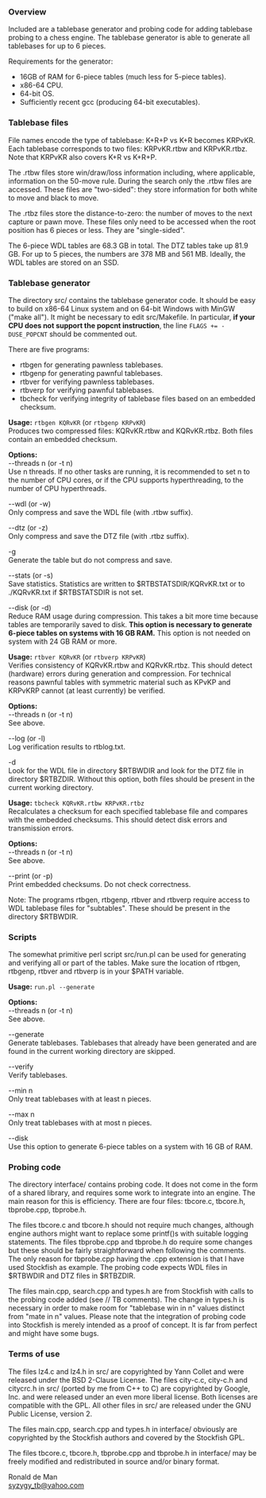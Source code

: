 ### Overview

Included are a tablebase generator and probing code for adding tablebase
probing to a chess engine. The tablebase generator is able to generate
all tablebases for up to 6 pieces.

Requirements for the generator:
* 16GB of RAM for 6-piece tables (much less for 5-piece tables).
* x86-64 CPU.
* 64-bit OS.
* Sufficiently recent gcc (producing 64-bit executables).


### Tablebase files

File names encode the type of tablebase: K+R+P vs K+R becomes KRPvKR.
Each tablebase corresponds to two files: KRPvKR.rtbw and KRPvKR.rtbz.
Note that KRPvKR also covers K+R vs K+R+P.

The .rtbw files store win/draw/loss information including, where applicable,
information on the 50-move rule. During the search only the .rtbw files
are accessed. These files are "two-sided": they store information for both
white to move and black to move.

The .rtbz files store the distance-to-zero: the number of moves to the next
capture or pawn move. These files only need to be accessed when the root
position has 6 pieces or less. They are "single-sided".

The 6-piece WDL tables are 68.3 GB in total. The DTZ tables take up 81.9 GB.
For up to 5 pieces, the numbers are 378 MB and 561 MB. Ideally, the WDL
tables are stored on an SSD.


### Tablebase generator

The directory src/ contains the tablebase generator code. It should be
easy to build on x86-64 Linux system and on 64-bit Windows with MinGW
("make all"). It might be necessary to edit src/Makefile. In particular,
**if your CPU does not support the popcnt instruction**, the line `FLAGS +=
-DUSE_POPCNT` should be commented out.

There are five programs:
* rtbgen for generating pawnless tablebases.
* rtbgenp for generating pawnful tablebases.
* rtbver for verifying pawnless tablebases.
* rtbverp for verifying pawnful tablebases.
* tbcheck for verifying integrity of tablebase files based on an embedded
checksum.

**Usage:** `rtbgen KQRvKR`   (or `rtbgenp KRPvKR`)  
Produces two compressed files: KQRvKR.rtbw and KQRvKR.rtbz. Both files
contain an embedded checksum.  

**Options:**  
--threads n  (or -t n)  
Use n threads. If no other tasks are running, it is recommended to
set n to the number of CPU cores, or if the CPU supports hyperthreading,
to the number of CPU hyperthreads.

--wdl  (or -w)  
Only compress and save the WDL file (with .rtbw suffix).

--dtz  (or -z)  
Only compress and save the DTZ file (with .rtbz suffix).

-g  
Generate the table but do not compress and save.

--stats  (or -s)  
Save statistics. Statistics are written to $RTBSTATSDIR/KQRvKR.txt
or to ./KQRvKR.txt if $RTBSTATSDIR is not set.

--disk  (or -d)  
Reduce RAM usage during compression. This takes a bit more time because
tables are temporarily saved to disk. **This option is necessary to
generate 6-piece tables on systems with 16 GB RAM.** This option is
not needed on system with 24 GB RAM or more.

**Usage:** `rtbver KQRvKR`   (or `rtbverp KRPvKR`)  
Verifies consistency of KQRvKR.rtbw and KQRvKR.rtbz. This should detect
(hardware) errors during generation and compression. For technical reasons
pawnful tables with symmetric material such as KPvKP and KRPvKRP cannot
(at least currently) be verified.

**Options:**  
--threads n  (or -t n)  
See above.

--log  (or -l)  
Log verification results to rtblog.txt.

-d  
Look for the WDL file in directory $RTBWDIR and look for the DTZ file in
directory $RTBZDIR. Without this option, both files should be present in
the current working directory.

**Usage:** `tbcheck KQRvKR.rtbw KRPvKR.rtbz`  
Recalculates a checksum for each specified tablebase file and compares with
the embedded checksums. This should detect disk errors and transmission
errors.

**Options:**  
--threads n  (or -t n)  
See above.

--print  (or -p)  
Print embedded checksums. Do not check correctness.


Note: The programs rtbgen, rtbgenp, rtbver and rtbverp require access
to WDL tablebase files for "subtables". These should be present in
the directory $RTBWDIR.


### Scripts

The somewhat primitive perl script src/run.pl can be used for generating
and verifying all or part of the tables. Make sure the location of rtbgen,
rtbgenp, rtbver and rtbverp is in your $PATH variable.

**Usage:** `run.pl --generate`

**Options:**  
--threads n  (or -t n)  
See above.

--generate  
Generate tablebases. Tablebases that already have been generated and are
found in the current working directory are skipped.

--verify  
Verify tablebases.

--min n  
Only treat tablebases with at least n pieces.

--max n  
Only treat tablebases with at most n pieces.

--disk  
Use this option to generate 6-piece tables on a system with 16 GB of RAM.


### Probing code

The directory interface/ contains probing code. It does not come in the
form of a shared library, and requires some work to integrate into an
engine. The main reason for this is efficiency. There are four files:
tbcore.c, tbcore.h, tbprobe.cpp, tbprobe.h.

The files tbcore.c and tbcore.h should not require much changes, although
engine authors might want to replace some printf()s with suitable logging
statements. The files tbprobe.cpp and tbprobe.h do require some changes
but these should be fairly straightforward when following the comments.
The only reason for tbprobe.cpp having the .cpp extension is that I have
used Stockfish as example. The probing code expects WDL files in $RTBWDIR
and DTZ files in $RTBZDIR.

The files main.cpp, search.cpp and types.h are from Stockfish with calls
to the probing code added (see // TB comments). The change in types.h is
necessary in order to make room for "tablebase win in n" values distinct
from "mate in n" values. Please note that the integration of probing code
into Stockfish is merely intended as a proof of concept. It is far from
perfect and might have some bugs.



### Terms of use

The files lz4.c and lz4.h in src/ are copyrighted by Yann Collet and were
released under the BSD 2-Clause License. The files city-c.c, city-c.h and
citycrc.h in src/ (ported by me from C++ to C) are copyrighted by Google,
Inc. and were released under an even more liberal license. Both licenses
are compatible with the GPL. All other files in src/ are released under
the GNU Public License, version 2.

The files main.cpp, search.cpp and types.h in interface/ obviously are
copyrighted by the Stockfish authors and covered by the Stockfish GPL.

The files tbcore.c, tbcore.h, tbprobe.cpp and tbprobe.h in interface/ may
be freely modified and redistributed in source and/or binary format.


Ronald de Man  
syzygy_tb@yahoo.com

